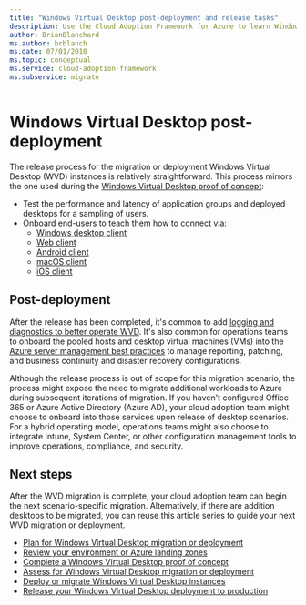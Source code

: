 ```yaml
---
title: "Windows Virtual Desktop post-deployment and release tasks"
description: Use the Cloud Adoption Framework for Azure to learn Windows Virtual Desktop migration best practices to reduce complexity and standardize the migration process.
author: BrianBlanchard
ms.author: brblanch
ms.date: 07/01/2010
ms.topic: conceptual
ms.service: cloud-adoption-framework
ms.subservice: migrate
---
```


# Windows Virtual Desktop post-deployment

The release process for the migration or deployment Windows Virtual Desktop (WVD) instances is relatively straightforward. This process mirrors the one used during the [Windows Virtual Desktop proof of concept](./proof-of-concept.md):

- Test the performance and latency of application groups and deployed desktops for a sampling of users.
- Onboard end-users to teach them how to connect via:
  - [Windows desktop client](https://docs.microsoft.com/azure/virtual-desktop/connect-windows-7-and-10)
  - [Web client](https://docs.microsoft.com/azure/virtual-desktop/connect-web)
  - [Android client](https://docs.microsoft.com/azure/virtual-desktop/connect-android)
  - [macOS client](https://docs.microsoft.com/azure/virtual-desktop/connect-macos)
  - [iOS client](https://docs.microsoft.com/azure/virtual-desktop/connect-ios)

## Post-deployment

After the release has been completed, it's common to add [logging and diagnostics to better operate WVD](https://docs.microsoft.com/azure/virtual-desktop/diagnostics-log-analytics#push-diagnostics-data-to-your-workspace). It's also common for operations teams to onboard the pooled hosts and desktop virtual machines (VMs) into the [Azure server management best practices](../../manage/azure-server-management/index.md) to manage reporting, patching, and business continuity and disaster recovery configurations.

Although the release process is out of scope for this migration scenario, the process might expose the need to migrate additional workloads to Azure during subsequent iterations of migration. If you haven't configured Office 365 or Azure Active Directory (Azure AD), your cloud adoption team might choose to onboard into those services upon release of desktop scenarios. For a hybrid operating model, operations teams might also choose to integrate Intune, System Center, or other configuration management tools to improve operations, compliance, and security.

## Next steps

After the WVD migration is complete, your cloud adoption team can begin the next scenario-specific migration. Alternatively, if there are addition desktops to be migrated, you can reuse this article series to guide your next WVD migration or deployment.

- [Plan for Windows Virtual Desktop migration or deployment](./plan.md)
- [Review your environment or Azure landing zones](./ready.md)
- [Complete a Windows Virtual Desktop proof of concept](./proof-of-concept.md)
- [Assess for Windows Virtual Desktop migration or deployment](./migrate-assess.md)
- [Deploy or migrate Windows Virtual Desktop instances](./migrate-deploy.md)
- [Release your Windows Virtual Desktop deployment to production](./migrate-release.md)
